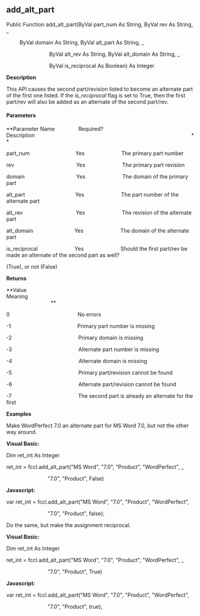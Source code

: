add_alt_part
--------------

Public Function add_alt_part(ByVal part_num As String, ByVal rev As String, _

         ByVal domain As String, ByVal alt_part As String, _

                             ByVal alt_rev As String, ByVal alt_domain As String, _

                             ByVal is_reciprocal As Boolean) As Integer

**Description**

This API causes the second part/revision listed to become an alternate part of the first one listed. If the _is_reciprocal_ flag is set to True, then the first part/rev will also be added as an alternate of the second part/rev.

#### Parameters
**Parameter Name                Required?             Description                                                                                                          **

part_num                               Yes                         The primary part number

rev                                          Yes                         The primary part revision

domain                                   Yes                         The domain of the primary part

alt_part                                  Yes                         The part number of the alternate part

alt_rev                                    Yes                         The revision of the alternate part

alt_domain                            Yes                         The domain of the alternate part

is_reciprocal                         Yes                         Should the first part/rev be made an alternate of the second part as well?

(True), or not (False)

**Returns**

**Value                                     Meaning                                                                                                                                               **

0                                              No errors

-1                                             Primary part number is missing

-2                                             Primary domain is missing

-3                                             Alternate part number is missing

-4                                             Alternate domain is missing

-5                                             Primary part/revision cannot be found

-6                                             Alternate part/revision cannot be found

-7                                             The second part is already an alternate for the first

**Examples**

 Make WordPerfect 7.0 an alternate part for MS Word 7.0, but not the other way around.

**Visual Basic:**

Dim ret_int As Integer

ret_int = fccl.add_alt_part("MS Word", "7.0", "Product", "WordPerfect", _

                            "7.0", "Product", False)

**Javascript:**

var ret_int = fccl.add_alt_part("MS Word", "7.0", "Product", "WordPerfect",

                            "7.0", "Product", false);

 Do the same, but make the assignment reciprocal.

**Visual Basic:**

Dim ret_int As Integer

ret_int = fccl.add_alt_part("MS Word", "7.0", "Product", "WordPerfect", _

                            "7.0", "Product", True)

**Javascript:**

var ret_int = fccl.add_alt_part("MS Word", "7.0", "Product", "WordPerfect",

                            "7.0", "Product", true);